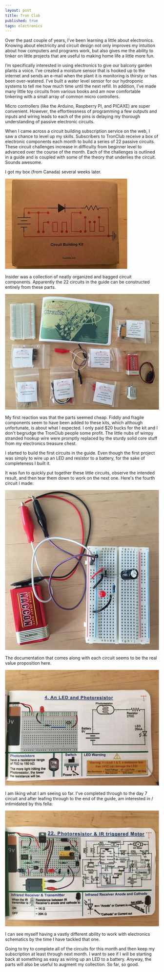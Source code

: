 ```yaml
---
layout: post
title: Tron Club
published: true
tags: electronics
---
```

Over the past couple of years, I’ve been learning a little about electronics. Knowing about electricity and circuit design not only improves my intuition about  how computers and programs work, but also gives me the ability to tinker on little projects that are useful to making home life a little more fun. 

I’m specifically interested in using electronics to give our balcony garden plants a voice. I’ve created a moisture sensor that is hooked up to the internet and sends an e-mail when the plant it is monitoring is thirsty or has been over-watered. I’ve built a water level sensor for our hydroponic systems to tell me how much time until the next refill. In addition, I’ve made many little toy circuits from various books and am now comfortable tinkering with a small array of common micro controllers.

Micro controllers (like the Arduino, Raspberry PI, and PICAXE) are super convenient. However, the effortlessness of programming a few outputs and inputs and wiring leads to each of the pins is delaying my thorough understanding of passive electronic circuits. 

When I came across a circuit building subscription service on the web, I saw a chance to level up my skills. Subscribers to TronClub receive a box of electronic components each month to build a series of 22 passive circuits. These circuit challenges increase in difficulty from beginner level to advanced over the course of the month. Each of the challenges is outlined in a guide and is coupled with some of the theory that underlies the circuit. Sounds awesome.

I got my box (from Canada) several weeks later.

![box from TronClub](/images/tron-club/tron-box.jpeg)

Insider was a collection of neatly organized and bagged circuit components. Apparently the 22 circuits in the guide can be constructed entirely from these parts.
 
![parts from TronClub](/images/tron-club/tron-parts.jpeg)

My first reaction was that the parts seemed cheap. Fiddly and fragile components seem to have been added to these kits, which although unfortunate, is about what I expected. I only paid $20 bucks for the kit and I don't begrudge the TronClub people some profit. The little nubs of wimpy stranded hookup wire were promptly replaced by the sturdy solid core stuff from my electronics treasure chest.

I started to build the first circuits in the guide. Even though the first project was simply to wire up an LED and resistor to a battery, for the sake of completeness I built it.

It was fun to quickly put together these little circuits, observe the intended result, and then tear them down to work on the next one. Here's the fourth circuit I made:

![parts from TronClub](/images/tron-club/simple-circuit.jpeg)

The documentation that comes along with each circuit seems to be the real value proposition here.

![parts from TronClub](/images/tron-club/simple-circuit-guide.jpeg)

I am liking what I am seeing so far. I've completed through to the day 7 circuit and after leafing through to the end of the guide, am interested in / intimidated by this fella:

![parts from TronClub](/images/tron-club/day-22-circuit-guide.jpeg)

I can see myself having a vastly different ability to work with electronics schematics by the time I have tackled that one.

Going to try to complete all of the circuits for this month and then keep my subscription at least through next month. I want to see if I will be starting back at something as easy as wiring up an LED to a battery. Anyway, the parts will also be useful to augment my collection. So far, so good.